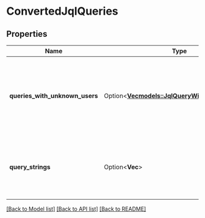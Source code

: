 # ConvertedJqlQueries

## Properties

Name | Type | Description | Notes
------------ | ------------- | ------------- | -------------
**queries_with_unknown_users** | Option<[**Vec<models::JqlQueryWithUnknownUsers>**](JQLQueryWithUnknownUsers.md)> | List of queries containing user information that could not be mapped to an existing user | [optional]
**query_strings** | Option<**Vec<String>**> | The list of converted query strings with account IDs in place of user identifiers. | [optional]

[[Back to Model list]](../README.md#documentation-for-models) [[Back to API list]](../README.md#documentation-for-api-endpoints) [[Back to README]](../README.md)


